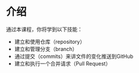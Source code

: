 # 介绍

通过本课程，你将学到以下技能：


-    建立和使用仓库（repository）
-    建立和管理分支（branch）
-    通过提交（commits）来讲文件的变化推送到GitHub
-    建立和执行一个合并请求（Pull Request）
